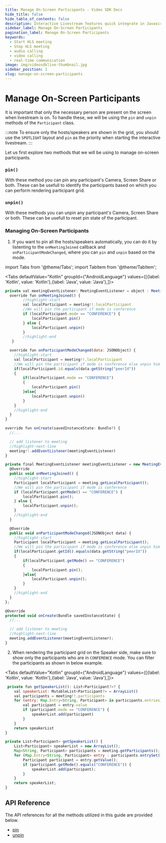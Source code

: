```yaml
---
title: Manage On-Screen Participants - Video SDK Docs
hide_title: false
hide_table_of_contents: false
description: Interactive Livestream features quick integrate in Javascript, React JS, Android, IOS, React Native, Flutter with Video SDK to add live video & audio conferencing to your applications.
sidebar_label: Manage On-Screen Participants
pagination_label: Manage On-Screen Participants
keywords:
  - Start HLS meeting
  - Stop HLS meeting
  - audio calling
  - video calling
  - real-time communication
image: img/videosdklive-thumbnail.jpg
sidebar_position: 1
slug: manage-on-screen-participants
---
```


# Manage On-Screen Participants

It is important that only the necessary person are present on the screen when livestream is on. To handle these, we will be using the `pin` and `unpin` methods of the `Participant` class.

:::note
To ensure only the hosts/speakers are shown in the grid, you should use the `SPOTLIGHT` layout and `pin` as the priority when starting the interactive livestream.
:::

Let us first explore two methods that we will be using to manage on-screen participants.

### `pin()`

With these method you can pin any participant's Camera, Screen Share or both. These can be usefull to identify the participants based on which you can perform rendering participant grid.

### `unpin()`

With these methods you can unpin any participant's Camera, Screen Share or both. These can be usefull to reset pin state of the participant.

### Managing On-Screen Participants

1. If you want to pin all the hosts/speakers automatically, you can do it by listenting to the `onMeetingJoined` callback and `onParticipantModeChanged`, where you can `pin` and `unpin` based on the mode.

import Tabs from '@theme/Tabs';
import TabItem from '@theme/TabItem';

<Tabs
defaultValue="Kotlin"
groupId={"AndroidLanguage"}
values={[{label: 'Kotlin', value: 'Kotlin'},{label: 'Java', value: 'Java'},]}>

<TabItem value="Kotlin">

```js
private val meetingEventListener: MeetingEventListener = object : MeetingEventListener() {
  override fun onMeetingJoined() {
        //highlight-start
        val localParticipant = meeting!!.localParticipant
        //We will pin the participant if mode is conference
        if (localParticipant.mode == "CONFERENCE") {
            localParticipant.pin()
        } else {
            localParticipant.unpin()
        }
        //highlight-end
   }

  override fun onParticipantModeChanged(data: JSONObject) {
    //highlight-start
    val localParticipant = meeting!!.localParticipant
    //We will pin the participant if mode is conference else unpin him
    if(localParticipant.id.equals(data.getString("peerId"))
    {
        if(localParticipant.mode == "CONFERENCE")
        {
            localParticipant.pin()
        }else{
            localParticipant.unpin()
        }
    }
    //highlight-end
  }
}

override fun onCreate(savedInstanceState: Bundle?) {
  //...

  // add listener to meeting
  //highlight-next-line
  meeting!!.addEventListener(meetingEventListener)
}
```

</TabItem>

<TabItem value="Java">

```js
private final MeetingEventListener meetingEventListener = new MeetingEventListener() {
  @Override
  public void onMeetingJoined() {
    //highlight-start
    Participant localParticipant = meeting.getLocalParticipant();
    //We will pin the participant if mode is conference
    if (localParticipant.getMode() == "CONFERENCE") {
        localParticipant.pin();
    } else {
        localParticipant.unpin();
    }
    //highlight-end
  }

  @Override
  public void onParticipantModeChanged(JSONObject data) {
    //highlight-start
    Participant localParticipant = meeting.getLocalParticipant();
    //We will pin the participant if mode is conference else unpin him
    if(localParticipant.getId().equals(data.getString("peerId"))
    {
        if(localParticipant.getMode() == "CONFERENCE")
        {
            localParticipant.pin();
        }else{
            localParticipant.unpin();
        }
    }
    //highlight-end
  }
};

@Override
protected void onCreate(Bundle savedInstanceState) {
  //...

  // add listener to meeting
  //highlight-next-line
  meeting.addEventListener(meetingEventListener);
}
```

</TabItem>

</Tabs>

2. When rendering the participant grid on the Speaker side, make sure to show only the participants who are in `CONFERENCE` mode. You can filter the participants as shown in below example.

<Tabs
defaultValue="Kotlin"
groupId={"AndroidLanguage"}
values={[{label: 'Kotlin', value: 'Kotlin'},{label: 'Java', value: 'Java'},]}>

<TabItem value="Kotlin">

```js
 private fun getSpeakerList(): List<Participant?>? {
    val speakerList: MutableList<Participant?> = ArrayList()
    val participants = meeting!!.participants
    for (entry: Map.Entry<String, Participant> in participants.entries) {
        val participant = entry.value
        if (participant.mode == "CONFERENCE") {
            speakerList.add(participant)
        }
    }
    return speakerList
}
```

</TabItem>

<TabItem value="Java">

```js
private List<Participant> getSpeakerList() {
    List<Participant> speakerList = new ArrayList();
    Map<String, Participant> participants = meeting.getParticipants();
    for (Map.Entry<String, Participant> entry : participants.entrySet()) {
        Participant participant = entry.getValue();
        if (participant.getMode().equals("CONFERENCE")) {
            speakerList.add(participant);
        }
    }
    return speakerList;
}
```

</TabItem>

</Tabs>

## API Reference

The API references for all the methods utilized in this guide are provided below.

- [pin](/android/api/sdk-reference/participant-class/methods#pin)
- [unpin](/android/api/sdk-reference/participant-class/methods#unpin)
